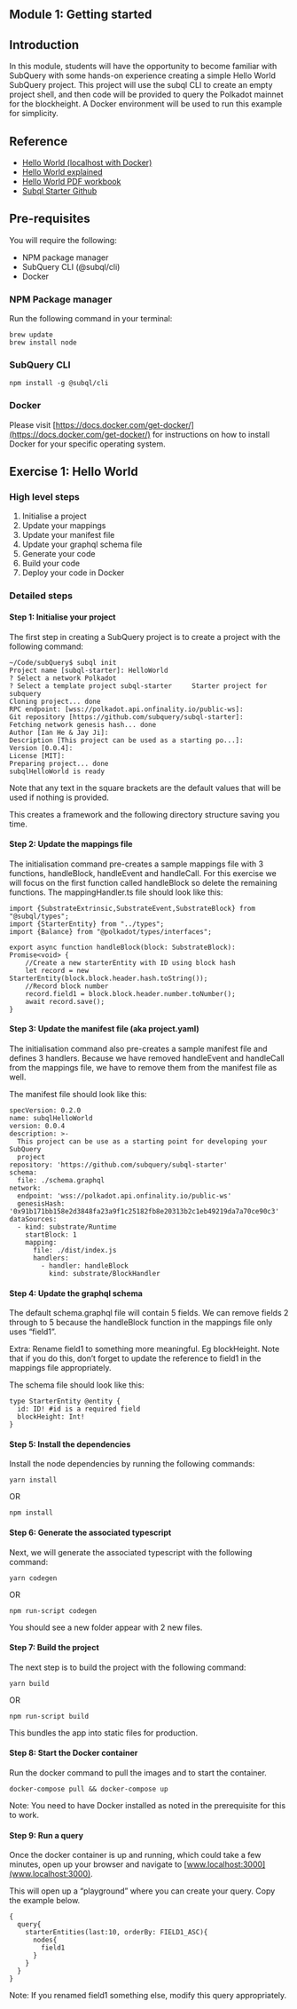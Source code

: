 ## Module 1: Getting started

## Introduction

In this module, students will have the opportunity to become familiar with SubQuery with some hands-on experience creating a simple Hello World SubQuery project. This project will use the subql CLI to create an empty project shell, and then code will be provided to query the Polkadot mainnet for the blockheight. A Docker environment will be used to run this example for simplicity.

## Reference

- [Hello World (localhost with Docker)](/quickstart/helloworld-localhost.md)
- [Hello World explained](/quickstart/understanding-helloworld.md)
- [Hello World PDF workbook](/assets/pdf/Hello_World_Lab.pdf)
- [Subql Starter Github](https://github.com/subquery/subql-starter)

## Pre-requisites

You will require the following:

- NPM package manager
- SubQuery CLI (@subql/cli)
- Docker

### NPM Package manager

Run the following command in your terminal:

```
brew update
brew install node
```

### SubQuery CLI

```
npm install -g @subql/cli
```

### Docker

Please visit [https://docs.docker.com/get-docker/](https://docs.docker.com/get-docker/) for instructions on how to install Docker for your specific operating system.

## Exercise 1: Hello World

### High level steps

1. Initialise a project
2. Update your mappings
3. Update your manifest file
4. Update your graphql schema file
5. Generate your code
6. Build your code
7. Deploy your code in Docker

### Detailed steps

#### Step 1: Initialise your project

The first step in creating a SubQuery project is to create a project with the following command:

```
~/Code/subQuery$ subql init
Project name [subql-starter]: HelloWorld
? Select a network Polkadot
? Select a template project subql-starter     Starter project for subquery
Cloning project... done
RPC endpoint: [wss://polkadot.api.onfinality.io/public-ws]:
Git repository [https://github.com/subquery/subql-starter]:
Fetching network genesis hash... done
Author [Ian He & Jay Ji]:
Description [This project can be used as a starting po...]:
Version [0.0.4]:
License [MIT]:
Preparing project... done
subqlHelloWorld is ready
```

Note that any text in the square brackets are the default values that will be used if nothing is provided.

This creates a framework and the following directory structure saving you time.

#### Step 2: Update the mappings file

The initialisation command pre-creates a sample mappings file with 3 functions, handleBlock, handleEvent and handleCall. For this exercise we will focus on the first function called handleBlock so delete the remaining functions. The mappingHandler.ts file should look like this:

```
import {SubstrateExtrinsic,SubstrateEvent,SubstrateBlock} from "@subql/types";
import {StarterEntity} from "../types";
import {Balance} from "@polkadot/types/interfaces";

export async function handleBlock(block: SubstrateBlock): Promise<void> {
    //Create a new starterEntity with ID using block hash
    let record = new StarterEntity(block.block.header.hash.toString());
    //Record block number
    record.field1 = block.block.header.number.toNumber();
    await record.save();
}
```

#### Step 3: Update the manifest file (aka project.yaml)

The initialisation command also pre-creates a sample manifest file and defines 3 handlers. Because we have removed handleEvent and handleCall from the mappings file, we have to remove them from the manifest file as well.

The manifest file should look like this:

```
specVersion: 0.2.0
name: subqlHelloWorld
version: 0.0.4
description: >-
  This project can be use as a starting point for developing your SubQuery
  project
repository: 'https://github.com/subquery/subql-starter'
schema:
  file: ./schema.graphql
network:
  endpoint: 'wss://polkadot.api.onfinality.io/public-ws'
  genesisHash: '0x91b171bb158e2d3848fa23a9f1c25182fb8e20313b2c1eb49219da7a70ce90c3'
dataSources:
  - kind: substrate/Runtime
    startBlock: 1
    mapping:
      file: ./dist/index.js
      handlers:
        - handler: handleBlock
          kind: substrate/BlockHandler
```

#### Step 4: Update the graphql schema

The default schema.graphql file will contain 5 fields. We can remove fields 2 through to 5 because the handleBlock function in the mappings file only uses “field1”.

Extra: Rename field1 to something more meaningful. Eg blockHeight. Note that if you do this, don’t forget to update the reference to field1 in the mappings file appropriately.

The schema file should look like this:

```
type StarterEntity @entity {
  id: ID! #id is a required field
  blockHeight: Int!
}
```

#### Step 5: Install the dependencies

Install the node dependencies by running the following commands:

```
yarn install
```

OR

```
npm install
```

#### Step 6: Generate the associated typescript

Next, we will generate the associated typescript with the following command:

```
yarn codegen
```

OR

```
npm run-script codegen
```

You should see a new folder appear with 2 new files.

####

#### Step 7: Build the project

The next step is to build the project with the following command:

```
yarn build
```

OR

```
npm run-script build
```

This bundles the app into static files for production.

#### Step 8: Start the Docker container

Run the docker command to pull the images and to start the container.

```
docker-compose pull && docker-compose up
```

Note: You need to have Docker installed as noted in the prerequisite for this to work.

#### Step 9: Run a query

Once the docker container is up and running, which could take a few minutes, open up your browser and navigate to [www.localhost:3000](www.localhost:3000).

This will open up a “playground” where you can create your query. Copy the example below.

```
{
  query{
    starterEntities(last:10, orderBy: FIELD1_ASC){
      nodes{
        field1
      }
    }
  }
}
```

Note: If you renamed field1 something else, modify this query appropriately.
